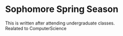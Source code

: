 # Sophomore Spring Season

This is written after attending undergraduate classes.  
Realated to ComputerScience